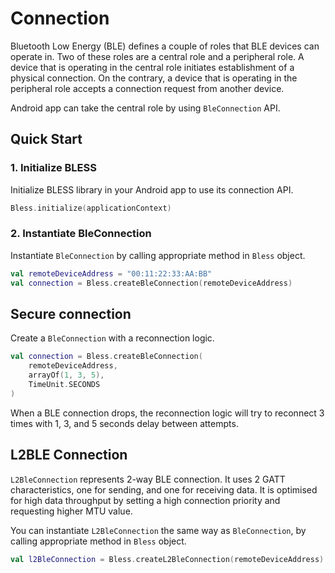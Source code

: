 # Connection

Bluetooth Low Energy (BLE) defines a couple of roles that BLE devices can operate in. Two of these roles are a central role and a peripheral role. A device that is operating in the central role initiates establishment of a physical connection. On the contrary, a device that is operating in the peripheral role accepts a connection request from another device.

Android app can take the central role by using `BleConnection` API.

## Quick Start

### 1. Initialize BLESS

Initialize BLESS library in your Android app to use its connection API.

```kotlin
Bless.initialize(applicationContext)
```

### 2. Instantiate BleConnection

Instantiate `BleConnection` by calling appropriate method in `Bless` object.

```kotlin
val remoteDeviceAddress = "00:11:22:33:AA:BB"
val connection = Bless.createBleConnection(remoteDeviceAddress)
```

## Secure connection

Create a `BleConnection` with a reconnection logic.

```kotlin
val connection = Bless.createBleConnection(
    remoteDeviceAddress,
    arrayOf(1, 3, 5),
    TimeUnit.SECONDS
)
```

When a BLE connection drops, the reconnection logic will try to reconnect 3 times with 1, 3, and 5 seconds delay between attempts.

## L2BLE Connection

`L2BleConnection` represents 2-way BLE connection. It uses 2 GATT characteristics, one for sending, and one for receiving data. It is optimised for high data throughput by setting a high connection priority and requesting higher MTU value.

You can instantiate `L2BleConnection` the same way as `BleConnection`, by calling appropriate method in `Bless` object.

```kotlin
val l2BleConnection = Bless.createL2BleConnection(remoteDeviceAddress)
```
